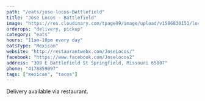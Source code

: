 ```yaml
---
path: "/eats/jose-locos-Battlefield"
title: "Jose Locos - Battlefield"
image: "https://res.cloudinary.com/tpage99/image/upload/v1586830151/local417eats/local417eatslogo.png"
orderops: "delivery, pickup"
category: "eats"
hours: "11am-10pm every day"
eatsType: "Mexican"
website: "http://restaurantwebx.com/JoseLocos/"
facebook: "https://www.facebook.com/Joselocos2"
address: "300 E Battlefield St Springfield, Missouri 65807"
phone: "4178859097"
tags: ["mexican", "tacos"]
---
```


Delivery available via restaurant.
